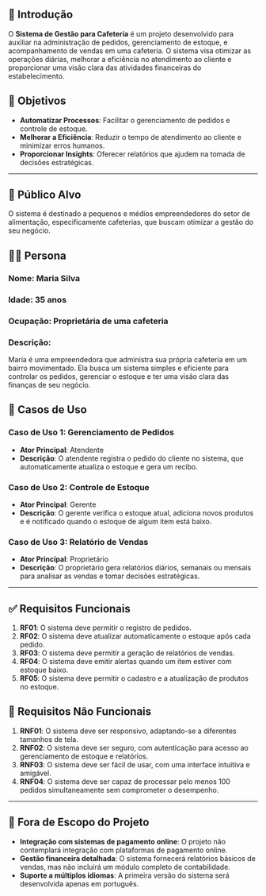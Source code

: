 ## 📘 Introdução

O **Sistema de Gestão para Cafeteria** é um projeto desenvolvido para auxiliar na administração de pedidos, gerenciamento de estoque, e acompanhamento de vendas em uma cafeteria. O sistema visa otimizar as operações diárias, melhorar a eficiência no atendimento ao cliente e proporcionar uma visão clara das atividades financeiras do estabelecimento.

## 🎯 Objetivos

- **Automatizar Processos**: Facilitar o gerenciamento de pedidos e controle de estoque.
- **Melhorar a Eficiência**: Reduzir o tempo de atendimento ao cliente e minimizar erros humanos.
- **Proporcionar Insights**: Oferecer relatórios que ajudem na tomada de decisões estratégicas.

---

## 👥 Público Alvo

O sistema é destinado a pequenos e médios empreendedores do setor de alimentação, especificamente cafeterias, que buscam otimizar a gestão do seu negócio.

## 🧑‍💼 Persona

### **Nome**: Maria Silva

### **Idade**: 35 anos

### **Ocupação**: Proprietária de uma cafeteria

### **Descrição**:

Maria é uma empreendedora que administra sua própria cafeteria em um bairro movimentado. Ela busca um sistema simples e eficiente para controlar os pedidos, gerenciar o estoque e ter uma visão clara das finanças de seu negócio.

## 💼 Casos de Uso

### **Caso de Uso 1: Gerenciamento de Pedidos**

- **Ator Principal**: Atendente
- **Descrição**: O atendente registra o pedido do cliente no sistema, que automaticamente atualiza o estoque e gera um recibo.

### **Caso de Uso 2: Controle de Estoque**

- **Ator Principal**: Gerente
- **Descrição**: O gerente verifica o estoque atual, adiciona novos produtos e é notificado quando o estoque de algum item está baixo.

### **Caso de Uso 3: Relatório de Vendas**

- **Ator Principal**: Proprietário
- **Descrição**: O proprietário gera relatórios diários, semanais ou mensais para analisar as vendas e tomar decisões estratégicas.

---

## ✅ Requisitos Funcionais

1. **RF01**: O sistema deve permitir o registro de pedidos.
2. **RF02**: O sistema deve atualizar automaticamente o estoque após cada pedido.
3. **RF03**: O sistema deve permitir a geração de relatórios de vendas.
4. **RF04**: O sistema deve emitir alertas quando um item estiver com estoque baixo.
5. **RF05**: O sistema deve permitir o cadastro e a atualização de produtos no estoque.

## 🚫 Requisitos Não Funcionais

1. **RNF01**: O sistema deve ser responsivo, adaptando-se a diferentes tamanhos de tela.
2. **RNF02**: O sistema deve ser seguro, com autenticação para acesso ao gerenciamento de estoque e relatórios.
3. **RNF03**: O sistema deve ser fácil de usar, com uma interface intuitiva e amigável.
4. **RNF04**: O sistema deve ser capaz de processar pelo menos 100 pedidos simultaneamente sem comprometer o desempenho.

---

## 🚧 Fora de Escopo do Projeto

- **Integração com sistemas de pagamento online**: O projeto não contemplará integração com plataformas de pagamento online.
- **Gestão financeira detalhada**: O sistema fornecerá relatórios básicos de vendas, mas não incluirá um módulo completo de contabilidade.
- **Suporte a múltiplos idiomas**: A primeira versão do sistema será desenvolvida apenas em português.